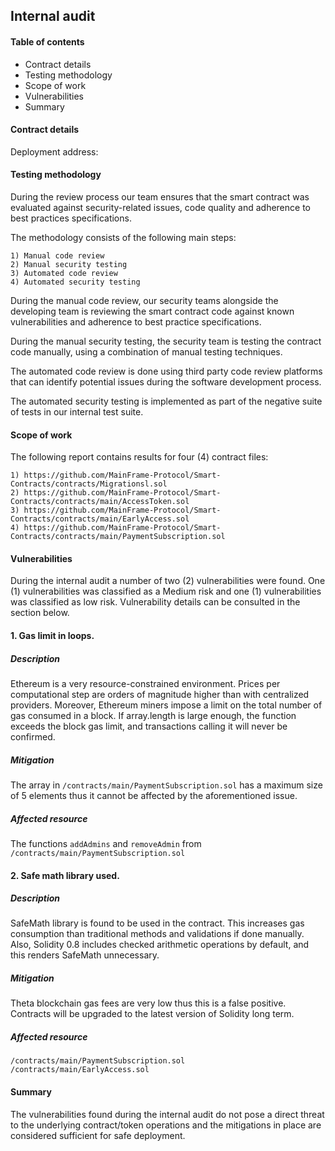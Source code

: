## Internal audit 

#### Table of contents 

* Contract details
* Testing methodology
* Scope of work
* Vulnerabilities
* Summary


#### Contract details

Deployment address: 

#### Testing methodology

During the review process our team ensures that the smart contract was evaluated against security-related issues, code 
quality and adherence to best practices specifications.
 
The methodology consists of the following main steps:

    1) Manual code review
    2) Manual security testing
    3) Automated code review
    4) Automated security testing
        
 During the manual code review, our security teams alongside the developing team is reviewing the smart contract code 
 against known vulnerabilities and adherence to best practice specifications. 
 
 During the manual security testing, the security team is testing the contract code manually, using a combination of 
 manual testing techniques. 
 
 The automated code review is done using third party code review platforms that can identify potential issues during the
 software development process. 
 
 The automated security testing is implemented as part of the negative suite of tests in our internal test suite. 
 
#### Scope of work

The following report contains results for four (4) contract files:

    1) https://github.com/MainFrame-Protocol/Smart-Contracts/contracts/Migrationsl.sol
    2) https://github.com/MainFrame-Protocol/Smart-Contracts/contracts/main/AccessToken.sol
    3) https://github.com/MainFrame-Protocol/Smart-Contracts/contracts/main/EarlyAccess.sol
    4) https://github.com/MainFrame-Protocol/Smart-Contracts/contracts/main/PaymentSubscription.sol
    
#### Vulnerabilities

During the internal audit a number of two (2) vulnerabilities were found. One (1) vulnerabilities was classified as 
a Medium risk and one (1) vulnerabilities was classified as low risk. Vulnerability details can be consulted in the
section below. 

 #### 1. Gas limit in loops.
 
 ##### Description
   Ethereum is a very resource-constrained environment. Prices per computational step are orders of magnitude higher than with centralized providers. Moreover, Ethereum miners impose a limit on the total number of gas consumed in a block. If array.length is large enough, the function exceeds the block gas limit, and transactions calling it will never be confirmed. 
 ##### Mitigation
   The array in  `/contracts/main/PaymentSubscription.sol` has a maximum size of 5 elements thus it cannot be affected by the aforementioned issue. 
 ##### Affected resource 
   The functions `addAdmins` and `removeAdmin` from `/contracts/main/PaymentSubscription.sol`
 
 
 #### 2. Safe math library used. 

 ##### Description
 SafeMath library is found to be used in the contract. This increases gas consumption than traditional methods and validations if done manually.
 Also, Solidity 0.8 includes checked arithmetic operations by default, and this renders SafeMath unnecessary.
 ##### Mitigation
 Theta blockchain gas fees are very low thus this is a false positive. Contracts will be upgraded to the latest version of Solidity long term.
 ##### Affected resource 
 ```
 /contracts/main/PaymentSubscription.sol 
 /contracts/main/EarlyAccess.sol
 ```

#### Summary

The vulnerabilities found during the internal audit do not pose a direct threat to the underlying contract/token operations
and the mitigations in place are considered sufficient for safe deployment.